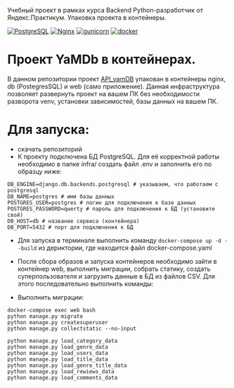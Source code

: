 Учебный проект в рамках курса Backend Python-разработчик от Яндекс.Практикум. Упаковка проекта в контейнеры.

[![PostgreSQL](https://img.shields.io/badge/-PostgreSQL-464646?style=flat-square&logo=PostgreSQL)](https://www.postgresql.org/)
[![Nginx](https://img.shields.io/badge/-NGINX-464646?style=flat-square&logo=NGINX)](https://nginx.org/ru/)
[![gunicorn](https://img.shields.io/badge/-gunicorn-464646?style=flat-square&logo=gunicorn)](https://gunicorn.org/)
[![docker](https://img.shields.io/badge/-Docker-464646?style=flat-square&logo=docker)](https://www.docker.com/)

# Проект YaMDb в контейнерах.
В данном репозитории проект [API_yamDB](https://github.com/yanastasya/api_yamdb) упакован в контейнеры nginx, db (PostegresSQL) и web (само приложение). Данная инфраструктура позволяет развернуть проект на вашем ПК без необходимости разворота venv, установки зависимостей, базы данных на вашем ПК. 

# Для запуска:
- скачать репозиторий
- К проекту подключена БД PostgreSQL. Для её корректной работы необходимо в папке infra/ создать файл .env и заполнить его по образцу ниже:
```
DB_ENGINE=django.db.backends.postgresql # указываем, что работаем с postgresql
DB_NAME=postgres # имя базы данных
POSTGRES_USER=postgres # логин для подключения к базе данных
POSTGRES_PASSWORD=qwerty # пароль для подключения к БД (установите свой)
DB_HOST=db # название сервиса (контейнера)
DB_PORT=5432 # порт для подключения к БД
```

- Для запуска в терминале выполнить команду ``` docker-compose up -d --build ``` из дериктории, где находится файл docker-compose.yaml

- После сбора образов и запуска контейнеров необходимо зайти в контейнер web, выполнить миграции, собрать статику, создать суперпользователя и загрузить данные в БД из файлов CSV. Для этого последовательно выполнить команды:
- Выполнить миграции:
``` 
docker-compose exec web bash
python manage.py migrate
python manage.py createsuperuser
python manage.py collectstatic --no-input

python manage.py load_category_data
python manage.py load_genre_data
python manage.py load_users_data
python manage.py load_title_data
python manage.py load_genre_title_data
python manage.py load_rewiews_data
python manage.py load_comments_data
```
